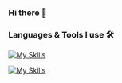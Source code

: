 ### Hi there 👋

### Languages & Tools I use 🛠
[![My Skills](https://skillicons.dev/icons?i=html,css,js,typescript,nodejs,php&theme=dark)](https://skillicons.dev)

[![My Skills](https://skillicons.dev/icons?i=symfony,react,tailwind,mysql,mongodb&theme=dark)](https://skillicons.dev)

